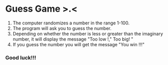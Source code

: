 # Guess Game >.<

1. The computer randomizes a number in the range 1-100.
2. The program will ask you to guess the number.
3. Depending on whether the number is less or greater than the imaginary number, it will display the message "Too low !," Too big! "
4. If you guess the number you will get the message "You win !!!"
### Good luck!!!